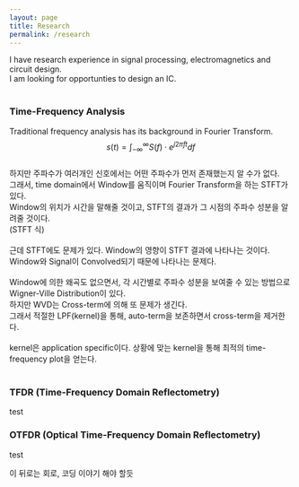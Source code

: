 ```yaml
---
layout: page
title: Research
permalink: /research
---
```

<script src="https://cdn.mathjax.org/mathjax/latest/MathJax.js?config=TeX-AMS-MML_HTMLorMML" type="text/javascript"></script>


I have research experience in signal processing, electromagnetics and circuit design.
<br>
I am looking for opportunties to design an IC.<br>
<br>
### Time-Frequency Analysis
Traditional frequency analysis has its background in Fourier Transform.<br>
$$s(t) = \int_{-\infty}^{\infty}S(f) \cdot e^{j2 \pi ft}df$$
<br>
하지만 주파수가 여러개인 신호에서는 어떤 주파수가 먼저 존재했는지 알 수가 없다.<br>
그래서, time domain에서 Window를 움직이며 Fourier Transform을 하는 STFT가 있다.<br>
Window의 위치가 시간을 말해줄 것이고, STFT의 결과가 그 시점의 주파수 성분을 알려줄 것이다.<br>
(STFT 식)<br>
<br>
근데 STFT에도 문제가 있다. Window의 영향이 STFT 결과에 나타나는 것이다.<br>
Window와 Signal이 Convolved되기 때문에 나타나는 문제다.<br>
<br>
Window에 의한 왜곡도 없으면서, 각 시간별로 주파수 성분을 보여줄 수 있는 방법으로 Wigner-Ville Distribution이 있다.<br>
하지만 WVD는 Cross-term에 의해 또 문제가 생긴다.<br>
그래서 적절한 LPF(kernel)을 통해, auto-term을 보존하면서 cross-term을 제거한다.<br>
<br>
kernel은 application specific이다. 상황에 맞는 kernel을 통해 최적의 time-frequency plot을 얻는다.<br>
<br>
### TFDR (Time-Frequency Domain Reflectometry)
test
### OTFDR (Optical Time-Frequency Domain Reflectometry)
test




이 뒤로는 회로, 코딩 이야기 해야 할듯